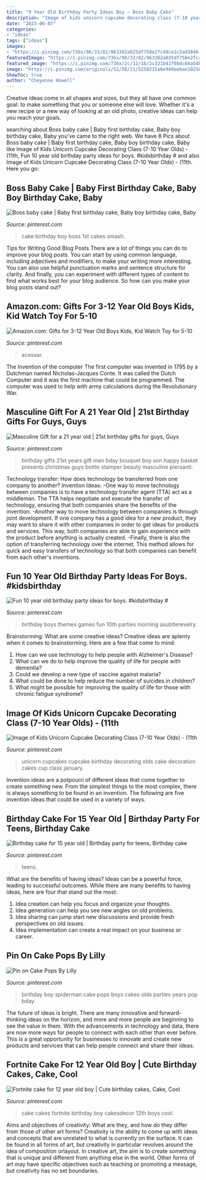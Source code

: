 ```yaml
---
title: "9 Year Old Birthday Party Ideas Boy ~ Boss Baby Cake"
description: "Image of kids unicorn cupcake decorating class (7-10 year olds)"
date: "2023-06-07"
categories:
- "ideas"
tags: ["ideas"]
images:
- "https://i.pinimg.com/736x/96/33/82/963382a025df758e2fc49ce1c5ad3846.jpg"
featuredImage: "https://i.pinimg.com/736x/96/33/82/963382a025df758e2fc49ce1c5ad3846.jpg"
featured_image: "https://i.pinimg.com/736x/2c/32/1b/2c321b41f0bdc68a54bfa1620031ceef--boss-gifts-man-gifts.jpg"
image: "https://i.pinimg.com/originals/52/58/21/5258215a6e948eebae10256c5aaf05dd.jpg"
ShowToc: true
author: "Cheyenne Howell"
---
```



Creative ideas come in all shapes and sizes, but they all have one common goal: to make something that you or someone else will love. Whether it's a new recipe or a new way of looking at an old photo, creative ideas can help you reach your goals.

	

		
searching about Boss baby cake | Baby first birthday cake, Baby boy birthday cake, Baby you've came to the right web. We have 8 Pics about Boss baby cake | Baby first birthday cake, Baby boy birthday cake, Baby like Image of Kids Unicorn Cupcake Decorating Class (7-10 Year Olds) - (11th, Fun 10 year old birthday party ideas for boys. #kidsbirthday # and also Image of Kids Unicorn Cupcake Decorating Class (7-10 Year Olds) - (11th. Here you go:
		
    
## Boss Baby Cake | Baby First Birthday Cake, Baby Boy Birthday Cake, Baby

<img loading=lazy src="https://i.pinimg.com/736x/50/71/3e/50713eeff68f1c0d666394e9d4e5f6f2.jpg" onerror="this.onerror=null;this.src='https://tse4.mm.bing.net/th?id=OIP.eQzii79JMjt3dLeGeY3V6AHaJ3&amp;pid=15.1';" alt="Boss baby cake | Baby first birthday cake, Baby boy birthday cake, Baby">

_Source: pinterest.com_

>cake birthday boy boss 1st cakes smash. 

	

Tips for Writing Good Blog Posts
There are a lot of things you can do to improve your blog posts. You can start by using common language, including adjectives and modifiers, to make your writing more interesting. You can also use helpful punctuation marks and sentence structure for clarity. And finally, you can experiment with different types of content to find what works best for your blog audience. So how can you make your blog posts stand out?

    
## Amazon.com: Gifts For 3-12 Year Old Boys Kids, Kid Watch Toy For 5-10

<img loading=lazy src="https://i.pinimg.com/736x/9d/31/a8/9d31a83e400b635d9bcc85ab392a1bcb.jpg" onerror="this.onerror=null;this.src='https://tse2.mm.bing.net/th?id=OIP.fMBrlOBP0FOO0COzIjMNMwAAAA&amp;pid=15.1';" alt="Amazon.com: Gifts for 3-12 Year Old Boys Kids, Kid Watch Toy for 5-10">

_Source: pinterest.com_

>acessar. 

	

The Invention of the computer
The first computer was invented in 1795 by a Dutchman named Nicholas-Jacques Conte. It was called the Dutch Computer and it was the first machine that could be programmed. The computer was used to help with army calculations during the Revolutionary War.

    
## Masculine Gift For A 21 Year Old | 21st Birthday Gifts For Guys, Guys

<img loading=lazy src="https://i.pinimg.com/736x/2c/32/1b/2c321b41f0bdc68a54bfa1620031ceef--boss-gifts-man-gifts.jpg" onerror="this.onerror=null;this.src='https://tse2.mm.bing.net/th?id=OIP.JYjg1JD2GOiEUV4md9k-sQHaJ4&amp;pid=15.1';" alt="Masculine Gift for a 21 year old | 21st birthday gifts for guys, Guys">

_Source: pinterest.com_

>birthday gifts 21st years gift man bday bouquet boy son happy basket presents christmas guys bottle stamper beauty masculine piersanti. 

	

Technology transfer: How does technology be transferred from one company to another?
Invention Ideas: 
-One way to move technology between companies is to have a technology transfer agent (TTA) act as a middleman. The TTA helps negotiate and execute the transfer of technology, ensuring that both companies share the benefits of the invention. 
-Another way to move technology between companies is through joint development. If one company has a good idea for a new product, they may want to share it with other companies in order to get ideas for products and services. This way, both companies are able to gain experience with the product before anything is actually created. 
-Finally, there is also the option of transferring technology over the internet. This method allows for quick and easy transfers of technology so that both companies can benefit from each other's inventions.

    
## Fun 10 Year Old Birthday Party Ideas For Boys. #kidsbirthday #

<img loading=lazy src="https://i.pinimg.com/originals/52/58/21/5258215a6e948eebae10256c5aaf05dd.jpg" onerror="this.onerror=null;this.src='https://tse4.mm.bing.net/th?id=OIP.QRDKox6cpgl2sMhxiVaD7AHaLG&amp;pid=15.1';" alt="Fun 10 year old birthday party ideas for boys. #kidsbirthday #">

_Source: pinterest.com_

>birthday boys themes games fun 10th parties morning asubtlerevelry. 

	

Brainstorming: What are some creative ideas?
Creative ideas are aplenty when it comes to brainstorming. Here are a few that come to mind: 
1. How can we use technology to help people with Alzheimer's Disease? 
2. What can we do to help improve the quality of life for people with dementia? 
3. Could we develop a new type of vaccine against malaria? 
4. What could be done to help reduce the number of suicides in children? 
5. What might be possible for improving the quality of life for those with chronic fatigue syndrome?

    
## Image Of Kids Unicorn Cupcake Decorating Class (7-10 Year Olds) - (11th

<img loading=lazy src="https://i.pinimg.com/736x/93/22/35/93223579fb77f9c6ebc1ed816a67560a.jpg" onerror="this.onerror=null;this.src='https://tse2.mm.bing.net/th?id=OIP.acPvUtXwEF9L-9rnNr6ItgHaJ3&amp;pid=15.1';" alt="Image of Kids Unicorn Cupcake Decorating Class (7-10 Year Olds) - (11th">

_Source: pinterest.com_

>unicorn cupcakes cupcake birthday decorating olds cake decoration cakes cup class january. 

	

Invention ideas are a potpourri of different ideas that come together to create something new. From the simplest things to the most complex, there is always something to be found in an invention. The following are five invention ideas that could be used in a variety of ways.

    
## Birthday Cake For 15 Year Old | Birthday Party For Teens, Birthday Cake

<img loading=lazy src="https://i.pinimg.com/736x/de/63/ea/de63ea39b25d90354038e15250d9844a.jpg" onerror="this.onerror=null;this.src='https://tse2.mm.bing.net/th?id=OIP.VvheqF7JJlLBn2jXhWibAAHaJ3&amp;pid=15.1';" alt="Birthday cake for 15 year old | Birthday party for teens, Birthday cake">

_Source: pinterest.com_

>teens. 

	

What are the benefits of having ideas?
Ideas can be a powerful force, leading to successful outcomes. While there are many benefits to having ideas, here are four that stand out the most: 
1. Idea creation can help you focus and organize your thoughts.
2. Idea generation can help you see new angles on old problems.
3. Idea sharing can jump start new discussions and provide fresh perspectives on old issues. 
4. Idea implementation can create a real impact on your business or career.

    
## Pin On Cake Pops By Lilly

<img loading=lazy src="https://i.pinimg.com/736x/7d/65/db/7d65db877261400c4a8fd185e1da4da8---year-old-boy-boy-birthday-parties.jpg" onerror="this.onerror=null;this.src='https://tse2.mm.bing.net/th?id=OIP.osjExFk1WsSp6h7nxrTsjAHaJ6&amp;pid=15.1';" alt="Pin on Cake Pops By Lilly">

_Source: pinterest.com_

>birthday boy spiderman cake pops boys cakes olds parties years pop bday. 

	

The future of ideas is bright. There are many innovative and forward-thinking ideas on the horizon, and more and more people are beginning to see the value in them. With the advancements in technology and data, there are now more ways for people to connect with each other than ever before. This is a great opportunity for businesses to innovate and create new products and services that can help people connect and share their ideas.

    
## Fortnite Cake For 12 Year Old Boy | Cute Birthday Cakes, Cake, Cool

<img loading=lazy src="https://i.pinimg.com/736x/96/33/82/963382a025df758e2fc49ce1c5ad3846.jpg" onerror="this.onerror=null;this.src='https://tse4.mm.bing.net/th?id=OIP.LPeVdJIX_8zqq3PsUUbUpAHaJ3&amp;pid=15.1';" alt="Fortnite cake for 12 year old boy | Cute birthday cakes, Cake, Cool">

_Source: pinterest.com_

>cake cakes fortnite birthday boy cakesdecor 12th boys cool. 

	

Aims and objectives of creativity: What are they, and how do they differ from those of other art forms?
Creativity is the ability to come up with ideas and concepts that are unrelated to what is currently on the surface. It can be found in all forms of art, but creativity in particular revolves around the idea of composition orlayout. In creative art, the aim is to create something that is unique and different from anything else in the world. Other forms of art may have specific objectives such as teaching or promoting a message, but creativity has no set boundaries.


